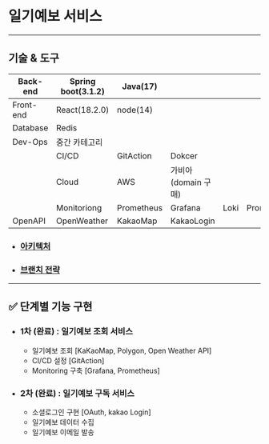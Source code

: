 # 일기예보 서비스

---

<h2>기술 & 도구</h2>


Back-end | Spring boot(3.1.2) | Java(17) |   |   |  
-- | -- | -- | -- | -- | --
Front-end | React(18.2.0) | node(14) |   |   |  
Database | Redis |   |   |   |  
Dev-Ops | 중간 카테고리 |   |   |   |  
  | CI/CD | GitAction | Dokcer |   |  
  | Cloud | AWS | 가비아(domain 구매) |   |  
  | Monitoriong | Prometheus | Grafana | Loki | Promtail
OpenAPI | OpenWeather | KakaoMap | KakaoLogin |   |  

- ### [아키텍처](https://github.com/seulee0862/project02-server/wiki/Infra-architecture)
- ### [브랜치 전략](https://github.com/seulee0862/project02-server/wiki/%EB%B8%8C%EB%9E%9C%EC%B9%98-%EC%A0%84%EB%9E%B5)

---
## ✅ 단계별 기능 구현

- ### 1차 (완료) : 일기예보 조회 서비스
  - 일기예보 조회 [KaKaoMap, Polygon, Open Weather API]
  - CI/CD 설정 [GitAction]
  - Monitoring 구축 [Grafana, Prometheus]

- ### 2차 (완료) : 일기예보 구독 서비스
  - 소셜로그인 구현 [OAuth, kakao Login]
  - 일기예보 데이터 수집
  - 일기예보 이메일 발송






